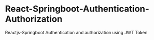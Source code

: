 # React-Springboot-Authentication-Authorization
Reactjs-Springboot Authentication and authorization using JWT Token
